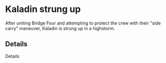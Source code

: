 # Kaladin strung up
After uniting Bridge Four and attempting to protect the crew with their "side carry" maneuver, Kaladin is strung up in a highstorm.

## Details
Details
